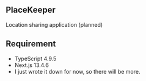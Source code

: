 ## PlaceKeeper

Location sharing application (planned)

## Requirement

-   TypeScript 4.9.5
-   Next.js 13.4.6
-   I just wrote it down for now, so there will be more.
